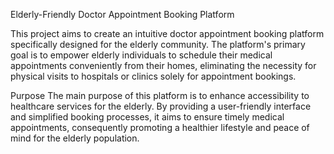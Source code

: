 Elderly-Friendly Doctor Appointment Booking Platform

This project aims to create an intuitive doctor appointment booking platform specifically designed for the elderly community. 
The platform's primary goal is to empower elderly individuals to schedule their medical appointments conveniently from their homes, 
eliminating the necessity for physical visits to hospitals or clinics solely for appointment bookings.

Purpose
The main purpose of this platform is to enhance accessibility to healthcare services for the elderly. 
By providing a user-friendly interface and simplified booking processes, it aims to ensure timely medical appointments, consequently promoting a healthier lifestyle and peace of mind for the elderly population.
